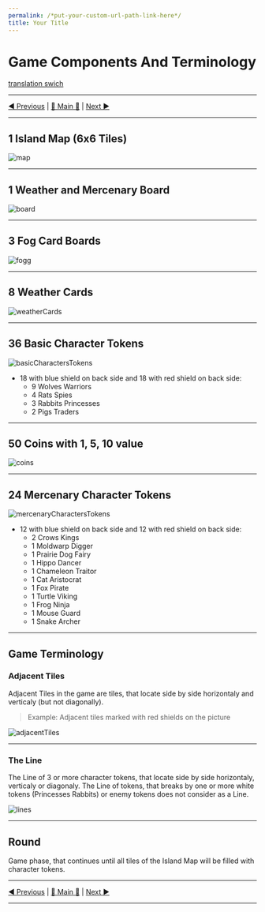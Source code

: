 ```yaml
---
permalink: /*put-your-custom-url-path-link-here*/
title: Your Title
---
```


# Game Components And Terminology

[translation swich](.)

***

[◄ Previous](IndexPage.md) | [🚪 Main 🚪](IndexPage.md) | [Next ►](CharactersDescription.md)

***

## 1 Island Map (6x6 Tiles)

![map]

***

## 1 Weather and Mercenary Board

![board]

***

## 3 Fog Card Boards

![fogg]

***

## 8 Weather Cards

![weatherCards]

***

## 36 Basic Character Tokens

![basicCharactersTokens]

* 18 with blue shield on back side and 18 with red shield on back side:
  * 9 Wolves Warriors
  * 4 Rats Spies
  * 3 Rabbits Princesses
  * 2 Pigs Traders

***

## 50 Coins with 1, 5, 10 value

![coins]

***

## 24 Mercenary Character Tokens

![mercenaryCharactersTokens]

* 12 with blue shield on back side and 12 with red shield on back side:
  * 2 Crows Kings
  * 1 Moldwarp Digger
  * 1 Prairie Dog Fairy
  * 1 Hippo Dancer
  * 1 Chameleon Traitor
  * 1 Cat Aristocrat
  * 1 Fox Pirate
  * 1 Turtle Viking
  * 1 Frog Ninja
  * 1 Mouse Guard
  * 1 Snake Archer

***

## Game Terminology

### Adjacent Tiles

Adjacent Tiles in the game are tiles, that locate side by side horizontaly and verticaly (but not diagonally). 

> Example: Adjacent tiles marked with red shields on the picture

![adjacentTiles]

***

### The Line

The Line of 3 or more character tokens, that locate side by side horizontaly, verticaly or diagonaly. The Line of tokens, that breaks by one or more white tokens (Princesses Rabbits) or enemy tokens does not consider as a Line.

![lines]

***

## Round

Game phase, that continues until all tiles of the Island Map will be filled with character tokens.

***

[◄ Previous](IndexPage.md) | [🚪 Main 🚪](IndexPage.md) | [Next ►](CharactersDescription.md)

***

<!--Image links ref-->

[map]: ../../resources/img/mapField.jpg
[fogg]: ../../resources/img/fogg.jpg
[board]: ../../resources/img/weatherBoard.jpg
[weatherCards]: ../../resources/img/weatherCards.jpg
[basicCharactersTokens]: ../../resources/img/basicCharactersTokens.jpg
[coins]: ../../resources/img/coins.jpg
[mercenaryCharactersTokens]: ../../resources/img/mercenaryCharactersTokens.jpg
[adjacentTiles]: ../../resources/img/adjacentTiles.jpg
[lines]: ../../resources/img/lines.jpg